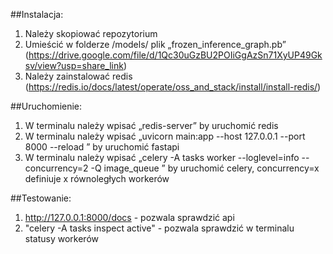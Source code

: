 ##Instalacja:
1. Należy skopiować repozytorium 
2. Umieścić w folderze /models/ plik „frozen_inference_graph.pb” (https://drive.google.com/file/d/1Qc30uGzBU2POIiGgAzSn71XyUP49Gksv/view?usp=share_link)
3. Należy zainstalować redis (https://redis.io/docs/latest/operate/oss_and_stack/install/install-redis/)

##Uruchomienie:
1. W terminalu należy wpisać „redis-server” by uruchomić redis
2. W terminalu należy wpisać „uvicorn main:app --host 127.0.0.1 --port 8000 --reload ” by uruchomić fastapi
3. W terminalu należy wpisać „celery -A tasks worker --loglevel=info --concurrency=2 -Q image_queue ” by uruchomić celery, concurrency=x definiuje x równoległych workerów 

##Testowanie:
1. http://127.0.0.1:8000/docs - pozwala sprawdzić api 
2. "celery -A tasks inspect active" - pozwala sprawdzić w terminalu statusy workerów 
